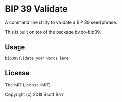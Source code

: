 # BIP 39 Validate

A command line utility to validate a BIP 39 seed phrase.

This is built on top of the package by
[go-bip39](https://github.com/tyler-smith/go-bip39).


## Usage

    bip39validate your words here


## License

The MIT License (MIT)

Copyright (c) 2018 Scott Barr
